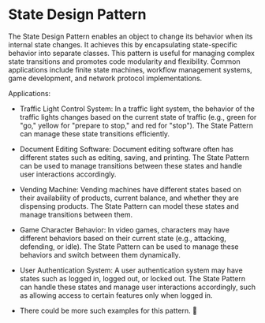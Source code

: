 # State Design Pattern

The State Design Pattern enables an object to change its behavior when its internal state changes. It achieves this by encapsulating state-specific behavior into separate classes. This pattern is useful for managing complex state transitions and promotes code modularity and flexibility. Common applications include finite state machines, workflow management systems, game development, and network protocol implementations.

Applications:
- Traffic Light Control System: In a traffic light system, the behavior of the traffic lights changes based on the current state of traffic (e.g., green for "go," yellow for "prepare to stop," and red for "stop"). The State Pattern can manage these state transitions efficiently.
- Document Editing Software: Document editing software often has different states such as editing, saving, and printing. The State Pattern can be used to manage transitions between these states and handle user interactions accordingly.
- Vending Machine: Vending machines have different states based on their availability of products, current balance, and whether they are dispensing products. The State Pattern can model these states and manage transitions between them.
- Game Character Behavior: In video games, characters may have different behaviors based on their current state (e.g., attacking, defending, or idle). The State Pattern can be used to manage these behaviors and switch between them dynamically.
- User Authentication System: A user authentication system may have states such as logged in, logged out, or locked out. The State Pattern can handle these states and manage user interactions accordingly, such as allowing access to certain features only when logged in.

- There could be more such examples for this pattern. 🚀
